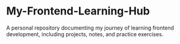 # My-Frontend-Learning-Hub
A personal repository documenting my journey of learning frontend development, including projects, notes, and practice exercises.
